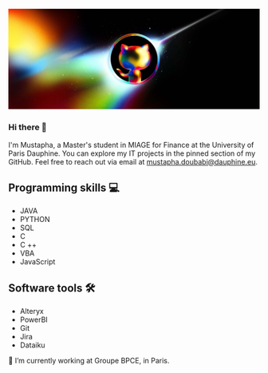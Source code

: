 ![Student](https://github.com/musdbi/musdbi/blob/main/banner.png)

### Hi there 👋
I'm Mustapha, a Master's student in MIAGE for Finance at the University of Paris Dauphine. You can explore my IT projects in the pinned section of my GitHub. Feel free to reach out via email at mustapha.doubabi@dauphine.eu.

## Programming skills 💻
* JAVA
* PYTHON
* SQL
* C
* C ++
* VBA
* JavaScript

## Software tools 🛠️
* Alteryx
* PowerBI
* Git
* Jira
* Dataiku

🔭 I’m currently working at Groupe BPCE, in Paris.




